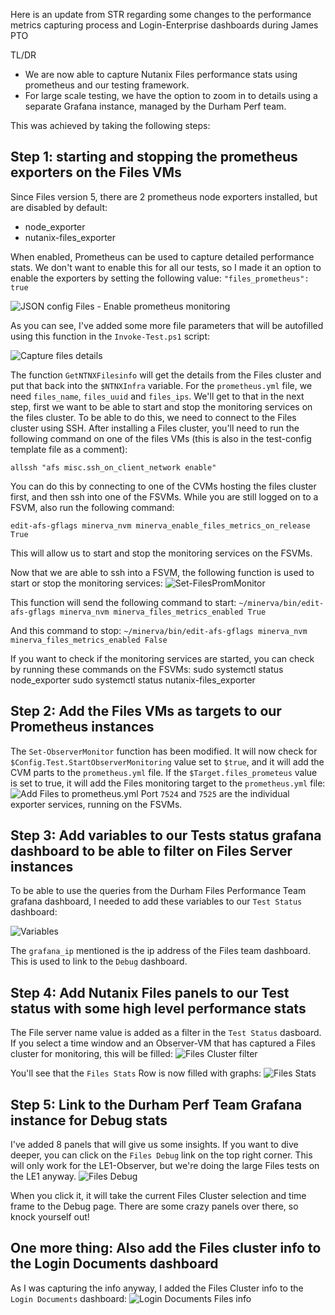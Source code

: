 Here is an update from STR regarding some changes to the performance metrics capturing process and Login-Enterprise dashboards during James PTO

TL/DR

- We are now able to capture Nutanix Files performance stats using prometheus and our testing framework.
- For large scale testing, we have the option to zoom in to details using a separate Grafana instance, managed by the Durham Perf team.

This was achieved by taking the following steps:

## Step 1: starting and stopping the prometheus exporters on the Files VMs
Since Files version 5, there are 2 prometheus node exporters installed, but are disabled by default:
- node_exporter
- nutanix-files_exporter

When enabled, Prometheus can be used to capture detailed performance stats. We don't want to enable this for all our tests, so I made it an option to enable the exporters by setting the following value:
`"files_prometheus": true`

![JSON config Files - Enable prometheus monitoring](image-2.png)

As you can see, I've added some more file parameters that will be autofilled using this function in the `Invoke-Test.ps1` script:

![Capture files details](image-1.png)

The function `GetNTNXFilesinfo` will get the details from the Files cluster and put that back into the `$NTNXInfra` variable. For the `prometheus.yml` file, we need `files_name`, `files_uuid` and `files_ips`. We'll get to that in the next step, first we want to be able to start and stop the monitoring services on the files cluster.
To be able to do this, we need to connect to the Files cluster using SSH. After installing a Files cluster, you'll need to run the following command on one of the files VMs (this is also in the test-config template file as a comment):

`allssh "afs misc.ssh_on_client_network enable"`

You can do this by connecting to one of the CVMs hosting the files cluster first, and then ssh into one of the FSVMs. While you are still logged on to a FSVM, also run the following command:

`edit-afs-gflags minerva_nvm minerva_enable_files_metrics_on_release True`

This will allow us to start and stop the monitoring services on the FSVMs.

Now that we are able to ssh into a FSVM, the following function is used to start or stop the monitoring services:
![Set-FilesPromMonitor](image.png)

This function will send the following command to start:
`~/minerva/bin/edit-afs-gflags minerva_nvm minerva_files_metrics_enabled True`

And this command to stop:
`~/minerva/bin/edit-afs-gflags minerva_nvm minerva_files_metrics_enabled False`

If you want to check if the monitoring services are started, you can check by running these commands on the FSVMs:
sudo systemctl status node_exporter
sudo systemctl status nutanix-files_exporter


## Step 2: Add the Files VMs as targets to our Prometheus instances
The `Set-ObserverMonitor` function has been modified. It will now check for `$Config.Test.StartObserverMonitoring` value set to `$true`, and it will add the CVM parts to the `prometheus.yml` file. If the `$Target.files_prometeus` value is set to true, it will add the Files monitoring target to the `prometheus.yml` file:
![Add Files to prometheus.yml](image-3.png)
Port `7524` and `7525` are the individual exporter services, running on the FSVMs.

## Step 3: Add variables to our Tests status grafana dashboard to be able to filter on Files Server instances
To be able to use the queries from the Durham Files Performance Team grafana dashboard, I needed to add these variables to our `Test Status` dashboard:

![Variables](image-4.png)

The `grafana_ip` mentioned is the ip address of the Files team dashboard. This is used to link to the `Debug` dashboard.

## Step 4: Add Nutanix Files panels to our Test status with some high level performance stats
The File server name value is added as a filter in the `Test Status` dasboard. If you select a time window and an Observer-VM that has captured a Files cluster for monitoring, this will be filled:
![Files Cluster filter](image-5.png)

You'll see that the `Files Stats` Row is now filled with graphs:
![Files Stats](image-6.png)

## Step 5: Link to the Durham Perf Team Grafana instance for Debug stats
I've added 8 panels that will give us some insights. If you want to dive deeper, you can click on the `Files Debug` link on the top right corner. This will only work for the LE1-Observer, but we're doing the large Files tests on the LE1 anyway.
![Files Debug](image-7.png)

When you click it, it will take the current Files Cluster selection and time frame to the Debug page. There are some crazy panels over there, so knock yourself out!

## One more thing: Also add the Files cluster info to the Login Documents dashboard
As I was capturing the info anyway, I added the Files Cluster info to the `Login Documents` dashboard:
![Login Documents Files info](image-8.png)



